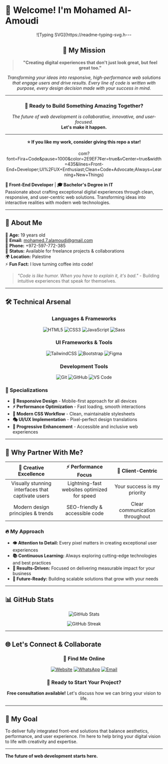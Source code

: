 # 👋 Welcome! I'm Mohamed Al-Amoudi

<div align="center">
  
![Typing SVG](https://readme-typing-svg.h---

## 🎯 My Mission

<div align="center">

> **"Creating digital experiences that don't just look great, but feel great too."**

_Transforming your ideas into responsive, high-performance web solutions that engage users and drive results. Every line of code is written with purpose, every design decision made with your success in mind._

</div>

---

<div align="center">

### 🚀 **Ready to Build Something Amazing Together?**

_The future of web development is collaborative, innovative, and user-focused._  
**Let's make it happen.**

---

**⭐ If you like my work, consider giving this repo a star!**

</div>com?font=Fira+Code&pause=1000&color=2E9EF7&center=true&vCenter=true&width=435&lines=Front-End+Developer;UI%2FUX+Enthusiast;Clean+Code+Advocate;Always+Learning+New+Things)

</div>

**🎯 Front-End Developer** | **🎓 Bachelor's Degree in IT**  
Passionate about crafting exceptional digital experiences through clean, responsive, and user-centric web solutions. Transforming ideas into interactive realities with modern web technologies.

---

## 🚀 About Me

<div align="left">
  
🌟 **Age:** 19 years old  
📧 **Email:** mohamed.7.alamoudi@gmail.com  
📱 **Phone:** +972-597-772-385  
💼 **Status:** Available for freelance projects & collaborations  
🌍 **Location:** Palestine  
⚡ **Fun Fact:** I love turning coffee into code!

</div>

> _"Code is like humor. When you have to explain it, it's bad."_ - Building intuitive experiences that speak for themselves.

---

## 🛠️ Technical Arsenal

<div align="center">

### Languages & Frameworks

![HTML5](https://img.shields.io/badge/HTML5-E34F26?style=for-the-badge&logo=html5&logoColor=white)
![CSS3](https://img.shields.io/badge/CSS3-1572B6?style=for-the-badge&logo=css3&logoColor=white)
![JavaScript](https://img.shields.io/badge/JavaScript-F7DF1E?style=for-the-badge&logo=javascript&logoColor=black)
![Sass](https://img.shields.io/badge/Sass-CC6699?style=for-the-badge&logo=sass&logoColor=white)

### UI Frameworks & Tools

![TailwindCSS](https://img.shields.io/badge/Tailwind_CSS-38B2AC?style=for-the-badge&logo=tailwind-css&logoColor=white)
![Bootstrap](https://img.shields.io/badge/Bootstrap-563D7C?style=for-the-badge&logo=bootstrap&logoColor=white)
![Figma](https://img.shields.io/badge/Figma-F24E1E?style=for-the-badge&logo=figma&logoColor=white)

### Development Tools

![Git](https://img.shields.io/badge/Git-F05032?style=for-the-badge&logo=git&logoColor=white)
![GitHub](https://img.shields.io/badge/GitHub-100000?style=for-the-badge&logo=github&logoColor=white)
![VS Code](https://img.shields.io/badge/VS_Code-007ACC?style=for-the-badge&logo=visual-studio-code&logoColor=white)

</div>

### 🎯 Specializations

- **🎨 Responsive Design** - Mobile-first approach for all devices
- **⚡ Performance Optimization** - Fast loading, smooth interactions
- **🔄 Modern CSS Workflow** - Clean, maintainable stylesheets
- **🎭 UI/UX Implementation** - Pixel-perfect design translations
- **🚀 Progressive Enhancement** - Accessible and inclusive web experiences

---

## 🌟 Why Partner With Me?

<div align="center">

|              🎨 Creative Excellence               |            ⚡ Performance Focus             |       🤝 Client-Centric        |
| :-----------------------------------------------: | :-----------------------------------------: | :----------------------------: |
| Visually stunning interfaces that captivate users | Lightning-fast websites optimized for speed |  Your success is my priority   |
|         Modern design principles & trends         |       SEO-friendly & accessible code        | Clear communication throughout |

</div>

### 🔥 My Approach

- **👁️ Attention to Detail:** Every pixel matters in creating exceptional user experiences
- **📚 Continuous Learning:** Always exploring cutting-edge technologies and best practices
- **🎯 Results-Driven:** Focused on delivering measurable impact for your business
- **🚀 Future-Ready:** Building scalable solutions that grow with your needs

---

## 📊 GitHub Stats

<div align="center">
  
![GitHub Stats](https://github-readme-stats.vercel.app/api?username=mohamedamoudi&show_icons=true&theme=react&hide_border=true&bg_color=0D1117)

![GitHub Streak](https://github-readme-streak-stats.herokuapp.com/?user=mohamedamoudi&theme=react&hide_border=true&background=0D1117)

</div>

---

## 🌐 Let's Connect & Collaborate

<div align="center">

### 🔗 Find Me Online

[![Website](https://img.shields.io/badge/Portfolio-mohamedamoudi.me-blue?style=for-the-badge&logo=google-chrome&logoColor=white)](https://mohamedamoudi.me)
[![WhatsApp](https://img.shields.io/badge/WhatsApp-25D366?style=for-the-badge&logo=whatsapp&logoColor=white)](https://wa.me/+972597772385)
[![Email](https://img.shields.io/badge/Email-D14836?style=for-the-badge&logo=gmail&logoColor=white)](mailto:mohamed.7.alamoudi@gmail.com)

### 💼 Ready to Start Your Project?

**Free consultation available!** Let's discuss how we can bring your vision to life.

</div>

---

## 🎯 My Goal

To deliver fully integrated front-end solutions that balance aesthetics, performance, and user experience. I’m here to help bring your digital vision to life with creativity and expertise.

---

**The future of web development starts here.**
